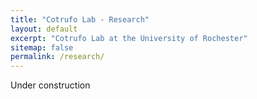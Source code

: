 ```yaml
---
title: "Cotrufo Lab - Research"
layout: default
excerpt: "Cotrufo Lab at the University of Rochester"
sitemap: false
permalink: /research/
---
```


Under construction